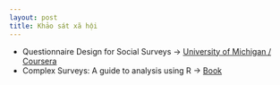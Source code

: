 ```yaml
---
layout: post
title: Khảo sát xã hội
---
```


- Questionnaire Design for Social Surveys &rarr; [University of Michigan / Coursera](https://www.coursera.org/course/questionnairedesign)
- Complex Surveys: A guide to analysis using R &rarr; [Book](http://r-survey.r-forge.r-project.org/svybook/index.html)
